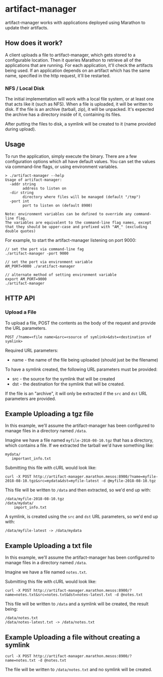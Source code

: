 # artifact-manager

artifact-manager works with applications deployed using Marathon to update their artifacts.

## How does it work?

A client uploads a file to artifact-manager, which gets stored to a configurable location. Then
it queries Marathon to retrieve all of the applications that are running. For each application,
it'll check the artifacts being used. If an application depends on an artifact which has the
same name, specified in the http request, it'll be restarted.

### NFS / Local Disk

The initial implementation will work with a local file system, or at least one that acts like it (such as NFS). When
a file is uploaded, it will be written to disk. If the file is an archive (tarball, zip), it will be unpacked. It's
expected the archive has a directory inside of it, containing its files.

After putting the files to disk, a symlink will be created to it (name provided during upload).

## Usage

To run the application, simply execute the binary. There are a few configuration options which all have
default values. You can set the values via command-line flags, or using environment variables.

```
> ./artifact-manager --help
Usage of artifact-manager:
  -addr string
        address to listen on
  -dir string
        directory where files will be managed (default "/tmp")
  -port int
        port to listen on (default 8900)

Note: environment variables can be defined to override any command-line flag.
The variables are equivalent to the command-line flag names, except that they should be upper-case and prefixed with "AM_" (excluding double quotes)
```

For example, to start the artifact-manager listening on port 9000:

```
// set the port via command-line fag
./artifact-manager -port 9000

// set the port via environment variable
AM_PORT=9000 ./aratifact-manager

// alternate method of setting environment variable
export AM_PORT=9000
./artifact-manager
```

## HTTP API

### Upload a File

To upload a file, POST the contents as the body of the request and provide the
URL parameters.

`POST /?name=<file name>&src=<source of symlink>&dst=<destination of symlink>`

Required URL parameters:

* name - the name of the file being uploaded (should just be the filename)

To have a symlink created, the following URL parameters must be provided:

* src - the source for the symlink that will be created
* dst - the destination for the symlink that will be created.

If the file is an "archive", it will only be extracted if the `src` and `dst` URL parameters
are provided.

## Example Uploading a tgz file

In this example, we'll assume the artifact-manager has been configured to manage files in a directory named
`/data`.

Imagine we have a file named `myfile-2018-08-10.tgz` that has a directory, which contains a file. If we
extracted the tarball we'd have something like:

```
mydata/
   important_info.txt
```

Submitting this file with cURL would look like:

```
curl -X POST http://artifact-manager.marathon.mesos:8900/?name=myfile-2018-08-10.tgz&src=mydata&dst=myfile-latest -d @myfile-2018-08-10.tgz
```

This file will be written to `/data` and then extracted, so we'd end up with:

```
/data/myfile-2018-08-10.tgz
/data/mydata/
    import_info.txt
```

A symlink, is created using the `src` and `dst` URL parameters, so we'd end up with:

```
/data/myfile-latest -> /data/mydata
```

## Example Uploading a txt file

In this example, we'll assume the artifact-manager has been configured to manage files in a directory named
`/data`.

Imagine we have a file named `notes.txt`.

Submitting this file with cURL would look like:

```
curl -X POST http://artifact-manager.marathon.mesos:8900/?name=notes.txt&src=notes.txt&dst=notes-latest.txt -d @notes.txt
```

This file will be written to `/data` and a symlink will be created, the result being:

```
/data/notes.txt
/data/notes-latest.txt -> /data/notes.txt
```

## Example Uploading a file without creating a symlink

```
curl -X POST http://artifact-manager.marathon.mesos:8900/?name=notes.txt -d @notes.txt
```

The file will be written to `/data/notes.txt` and no symlink will be created.